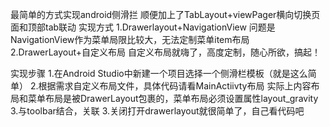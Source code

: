 最简单的方式实现android侧滑拦
顺便加上了TabLayout+viewPager横向切换页面和顶部tab联动
实现方式
1.Drawerlayout+NavigationView
    问题是NavigationView作为菜单局限比较大，无法定制菜单item布局
2.DrawerLayout+自定义布局
    自定义布局就嗨了，高度定制，随心所欲，搞起！

实现步骤
1.在Android Studio中新建一个项目选择一个侧滑栏模板（就是这么简单）
2.根据需求自定义布局文件，具体代码请看MainActiivty布局
    实际上内容布局和菜单布局是被DrawerLayout包裹的，菜单布局必须设置属性layout_gravity
3.与toolbar结合，关联
3.关闭打开drawerlayout就很简单了，自己看代码吧

